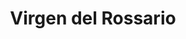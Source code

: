---
title: "Virgen del Rossario"
url: /chincha-alta/virgen-del-rossario/
shop: reparación de automóviles
---
